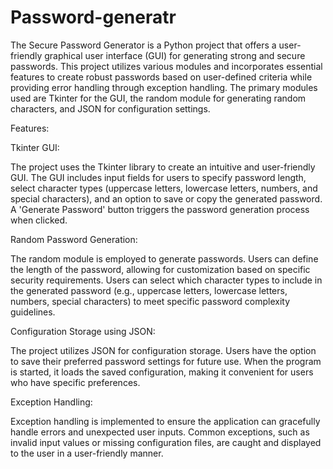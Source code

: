 # Password-generatr
The Secure Password Generator is a Python project that offers a user-friendly graphical user interface (GUI) for generating strong and secure passwords. This project utilizes various modules and incorporates essential features to create robust passwords based on user-defined criteria while providing error handling through exception handling. The primary modules used are Tkinter for the GUI, the random module for generating random characters, and JSON for configuration settings.


Features:

Tkinter GUI:

The project uses the Tkinter library to create an intuitive and user-friendly GUI.
The GUI includes input fields for users to specify password length, select character types (uppercase letters, lowercase letters, numbers, and special characters), and an option to save or copy the generated password.
A 'Generate Password' button triggers the password generation process when clicked.

Random Password Generation:

The random module is employed to generate passwords.
Users can define the length of the password, allowing for customization based on specific security requirements.
Users can select which character types to include in the generated password (e.g., uppercase letters, lowercase letters, numbers, special characters) to meet specific password complexity guidelines.

Configuration Storage using JSON:

The project utilizes JSON for configuration storage.
Users have the option to save their preferred password settings for future use.
When the program is started, it loads the saved configuration, making it convenient for users who have specific preferences.

Exception Handling:

Exception handling is implemented to ensure the application can gracefully handle errors and unexpected user inputs.
Common exceptions, such as invalid input values or missing configuration files, are caught and displayed to the user in a user-friendly manner.
